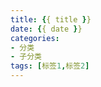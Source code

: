 ```yaml
---
title: {{ title }}
date: {{ date }}
categories: 
- 分类
- 子分类
tags: [标签1,标签2]
---
```

<p style="text-indent:2em;"> </p><!--more-->
